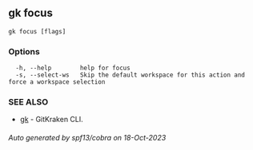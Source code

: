 ## gk focus



```
gk focus [flags]
```

### Options

```
  -h, --help        help for focus
  -s, --select-ws   Skip the default workspace for this action and force a workspace selection
```

### SEE ALSO

* [gk](gk.md)	 - GitKraken CLI.

###### Auto generated by spf13/cobra on 18-Oct-2023
